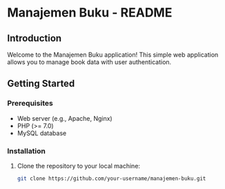# Manajemen Buku - README

## Introduction

Welcome to the Manajemen Buku application! This simple web application allows you to manage book data with user authentication.

## Getting Started

### Prerequisites

- Web server (e.g., Apache, Nginx)
- PHP (>= 7.0)
- MySQL database

### Installation

1. Clone the repository to your local machine:

   ```bash
   git clone https://github.com/your-username/manajemen-buku.git
